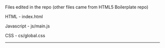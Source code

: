 Files edited in the repo (other files came from HTML5 Boilerplate repo)

HTML - index.html

Javascript - js/main.js

CSS - cs/global.css

-----------------------------------